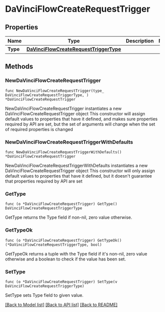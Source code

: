 # DaVinciFlowCreateRequestTrigger

## Properties

Name | Type | Description | Notes
------------ | ------------- | ------------- | -------------
**Type** | [**DaVinciFlowCreateRequestTriggerType**](DaVinciFlowCreateRequestTriggerType.md) |  | 

## Methods

### NewDaVinciFlowCreateRequestTrigger

`func NewDaVinciFlowCreateRequestTrigger(type_ DaVinciFlowCreateRequestTriggerType, ) *DaVinciFlowCreateRequestTrigger`

NewDaVinciFlowCreateRequestTrigger instantiates a new DaVinciFlowCreateRequestTrigger object
This constructor will assign default values to properties that have it defined,
and makes sure properties required by API are set, but the set of arguments
will change when the set of required properties is changed

### NewDaVinciFlowCreateRequestTriggerWithDefaults

`func NewDaVinciFlowCreateRequestTriggerWithDefaults() *DaVinciFlowCreateRequestTrigger`

NewDaVinciFlowCreateRequestTriggerWithDefaults instantiates a new DaVinciFlowCreateRequestTrigger object
This constructor will only assign default values to properties that have it defined,
but it doesn't guarantee that properties required by API are set

### GetType

`func (o *DaVinciFlowCreateRequestTrigger) GetType() DaVinciFlowCreateRequestTriggerType`

GetType returns the Type field if non-nil, zero value otherwise.

### GetTypeOk

`func (o *DaVinciFlowCreateRequestTrigger) GetTypeOk() (*DaVinciFlowCreateRequestTriggerType, bool)`

GetTypeOk returns a tuple with the Type field if it's non-nil, zero value otherwise
and a boolean to check if the value has been set.

### SetType

`func (o *DaVinciFlowCreateRequestTrigger) SetType(v DaVinciFlowCreateRequestTriggerType)`

SetType sets Type field to given value.



[[Back to Model list]](../README.md#documentation-for-models) [[Back to API list]](../README.md#documentation-for-api-endpoints) [[Back to README]](../README.md)


